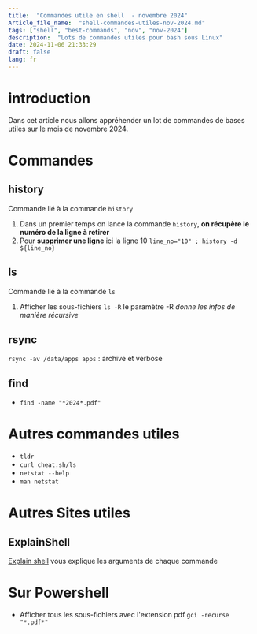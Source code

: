 ```yaml
--- 
title:  "Commandes utile en shell  - novembre 2024"
Article_file_name:  "shell-commandes-utiles-nov-2024.md"
tags: ["shell", "best-commands", "nov", "nov-2024"]
description:  "Lots de commandes utiles pour bash sous Linux"
date: 2024-11-06 21:33:29
draft: false 
lang: fr
---
```

<!-- # Infos 
Article_file_name :  shell-commandes-utiles-nov-2024.md
Article_title:  "Commandes utile en shell  - novembre 2024" -->

# introduction 
Dans cet article nous allons appréhender un lot de commandes de bases utiles sur le mois de novembre 2024. 

# Commandes 
## history 
Commande lié à la commande `history` 
1. Dans un premier temps on lance la commande `history`, **on récupère le numéro de la ligne à retirer** 
2. Pour **supprimer une ligne** ici la ligne 10 `line_no="10" ; history -d ${line_no}`


## ls 
Commande lié à la commande `ls`

1. Afficher les sous-fichiers `ls -R` le paramètre -R *donne les infos de manière récursive* 


## rsync 

`rsync -av /data/apps apps` : archive et verbose

## find
- `find -name "*2024*.pdf"`

# Autres commandes utiles 
- `tldr`
- `curl cheat.sh/ls` 
- `netstat --help`
- `man netstat`

# Autres Sites utiles
## ExplainShell 
[Explain shell](https://explainshell.com/) vous explique les arguments de chaque commande

# Sur Powershell
- Afficher tous les sous-fichiers avec l'extension pdf `gci -recurse "*.pdf*"`
